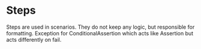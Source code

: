 # Steps

Steps are used in scenarios. They do not keep any logic, but responsible for formatting. Exception for  ConditionalAssertion  which acts like  Assertion  but acts differently on fail.